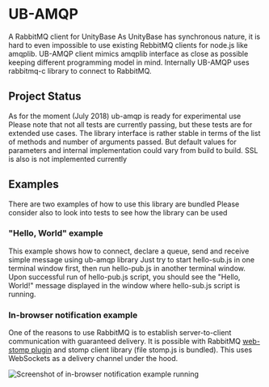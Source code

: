 # UB-AMQP

A RabbitMQ client for UnityBase
As UnityBase has synchronous nature, it is hard to even impossible to use existing RebbitMQ clients for node.js like amqplib. UB-AMQP client mimics amqplib interface as close as possible keeping different programming model in mind. Internally UB-AMQP uses rabbitmq-c library to connect to RabbitMQ.

## Project Status

As for the moment (July 2018) ub-amqp is ready for experimental use
Please note that not all tests are currently passing, but these tests are for extended use cases.
The library interface is rather stable in terms of the list of methods and number of arguments passed. But default values for parameters and internal implementation could vary from build to build.
SSL is also is not implemented currently

## Examples

There are two examples of how to use this library are bundled
Please consider also to look into tests to see how the library can be used

### "Hello, World" example

This example shows how to connect, declare a queue, send and receive simple message using ub-amqp library
Just try to start hello-sub.js in one terminal window first, then run hello-pub.js in another terminal window. Upon successful run of hello-pub.js script, you should see the "Hello, World!" message displayed in the window where hello-sub.js script is running.

### In-browser notification example

One of the reasons to use RabbitMQ is to establish server-to-client communication with guaranteed delivery. It is possible with RabbitMQ [web-stomp plugin](https://www.rabbitmq.com/web-stomp.html) and stomp client library (file stomp.js is bundled). This uses WebSockets as a delivery channel under the hood.

![Screenshot of in-browser notification example running](lib/ub-amqp_inbrowser-notify.png)